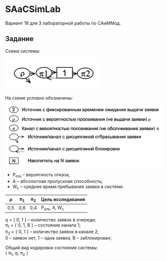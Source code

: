 # SAaCSimLab
 Вариант 18 для 3 лабораторной работы по САиММод.

## Задание

Схема системы:

![Схема](ReadmeImg/scheme.png)

На схеме условно обозначены:

![Легенда](ReadmeImg/legend.png)

* Р<sub>отк</sub> – вероятность отказа;  
* А – абсолютная пропускная способность; 
* W<sub>с</sub> – среднее время пребывания заявки в системе. 

|ρ|π<sub>1</sub>|π<sub>2</sub>|Цель исследования|
|---|---|---|-----------|
|0,5|0,6|0,4|Р<sub>отк</sub>, А, W<sub>с</sub>|

q = { 0, 1 } – количество заявок в очереди;  
π<sub>1</sub> = { 0, 1, B } – состояние канала 1;  
π<sub>2</sub> = { 0, 1 } – количество заявок в канале 2;  
0 – заявок нет, 1 – одна заявка, B – заблокирован;  

Общий вид кодировки состояния системы:  
  { π<sub>1</sub>, q, π<sub>2</sub> }
